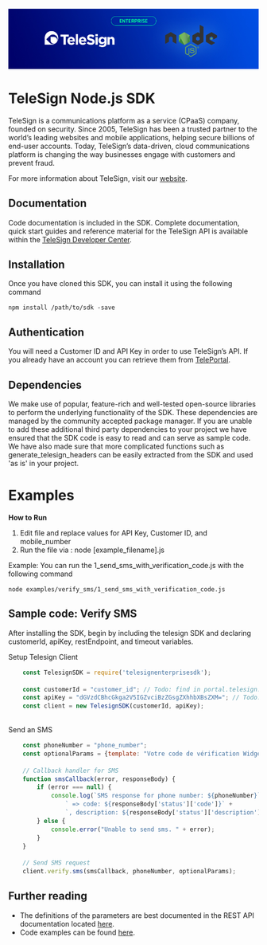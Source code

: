 [<img src="/node_enterprise.jpg">](https://developer.telesign.com)

TeleSign Node.js SDK
=================

TeleSign is a communications platform as a service (CPaaS) company, founded on security. Since 2005, TeleSign has
been a trusted partner to the world’s leading websites and mobile applications, helping secure billions of end-user
accounts. Today, TeleSign’s data-driven, cloud communications platform is changing the way businesses engage with
customers and prevent fraud.

For more information about TeleSign, visit our [website](http://www.TeleSign.com>).


Documentation
-------------

Code documentation is included in the SDK. Complete documentation, quick start guides and reference material
for the TeleSign API is available within the [TeleSign Developer Center](https://developer.telesign.com/).


Installation
------------

Once you have cloned this SDK, you can install it using the following command
```
npm install /path/to/sdk -save
```

Authentication
--------------

You will need a Customer ID and API Key in order to use TeleSign’s API. If you already have an account you can retrieve
them from [TelePortal](https://teleportal.telesign.com).


Dependencies
------------

We make use of popular, feature-rich and well-tested open-source libraries to perform the underlying functionality of
the SDK. These dependencies are managed by the community accepted package manager. If you are unable to add these
additional third party dependencies to your project we have ensured that the SDK code is easy to read and can serve as
sample code. We have also made sure that more complicated functions such as generate_telesign_headers can be easily
extracted from the SDK and used 'as is' in your project.


Examples
========

**How to Run**

1. Edit file and replace values for API Key, Customer ID, and mobile_number
2. Run the file via : node [example_filename].js

Example: You can run the 1_send_sms_with_verification_code.js with the following command

```
node examples/verify_sms/1_send_sms_with_verification_code.js
```

Sample code: Verify SMS
----------------------------------------

After installing the SDK, begin by including the telesign SDK and declaring customerId, apiKey, restEndpoint, and
timeout variables.

Setup Telesign Client

```javascript
    const TelesignSDK = require('telesignenterprisesdk');
    
    const customerId = "customer_id"; // Todo: find in portal.telesign.com
    const apiKey = "dGVzdCBhcGkga2V5IGZvciBzZGsgZXhhbXBsZXM="; // Todo: find in portal.telesign.com
    const client = new TelesignSDK(customerId, apiKey);
    
```

Send an SMS 
```javascript
    const phoneNumber = "phone_number";
    const optionalParams = {template: "Votre code de vérification Widgets 'n' More est $$CODE$$."};    
        
    // Callback handler for SMS
    function smsCallback(error, responseBody) {
        if (error === null) {
            console.log(`SMS response for phone number: ${phoneNumber}` +
                ` => code: ${responseBody['status']['code']}` +
                `, description: ${responseBody['status']['description']}`);
        } else {
            console.error("Unable to send sms. " + error);
        }
    }
    
    // Send SMS request
    client.verify.sms(smsCallback, phoneNumber, optionalParams);

```


Further reading
---------------

* The definitions of the parameters are best documented in the REST API documentation 
located [here](https://developer.telesign.com/docs/api-docs).
* Code examples can be found [here](/examples).
